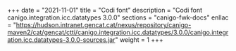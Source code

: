 +++
date        = "2021-11-01"
title       = "Codi font"
description = "Codi font canigo.integration.icc.datatypes 3.0.0"
sections    = "canigo-fwk-docs"
enllac		= "https://hudson.intranet.gencat.cat/nexus/repository/canigo-maven2/cat/gencat/ctti/canigo.integration.icc.datatypes/3.0.0/canigo.integration.icc.datatypes-3.0.0-sources.jar"
weight		= 1
+++
